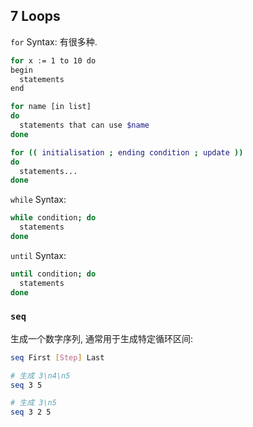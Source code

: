 ## 7 Loops

`for` Syntax: 有很多种.

```bash
for x := 1 to 10 do
begin
  statements
end

for name [in list]
do
  statements that can use $name
done

for (( initialisation ; ending condition ; update ))
do
  statements...
done
```

`while` Syntax:

```bash
while condition; do
  statements
done
```

`until` Syntax:

```bash
until condition; do
  statements
done
```

### `seq`

生成一个数字序列, 通常用于生成特定循环区间:

```bash
seq First [Step] Last

# 生成 3\n4\n5
seq 3 5

# 生成 3\n5
seq 3 2 5
```